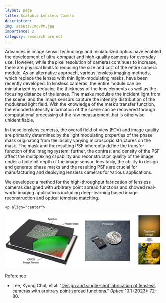 ```yaml
---
layout: page
title: Scalable Lensless Camera
description: 
img: assets/img/PM.jpg
importance: 2
category: research project
---
```


Advances in image sensor technology and miniaturized optics have enabled the development of ultra-compact and high-quality cameras for everyday use. However, while the pixel resolution of cameras continues to increase, there are physical limits to reducing the size and cost of the entire camera module. As an alternative approach, various lensless imaging methods, which replace the lenses with thin light-modulating masks, have been recently developed. In lensless cameras, the entire module can be miniaturized by reducing the thickness of the lens elements as well as the focusing distance of the lenses. The masks modulate the incident light from the scene, and the image sensors capture the intensity distribution of the modulated light field. With the knowledge of the mask’s transfer function, the encoded intensity information of the scene can be recovered through computational processing of the raw measurement that is otherwise unidentifiable.



In these lensless cameras, the overall field of view (FOV) and image quality are primarily determined by the light modulating properties of the phase mask originating from the locally varying microscopic structures on the mask. The mask and the resulting PSF inherently define the transfer function of the imaging system; further, the contrast and density of the PSF affect the multiplexing capability and reconstruction quality of the image under a finite bit depth of the image sensor. Inevitably, the ability to design and generate phase masks and the resulting PSFs are crucial for manufacturing and deploying lensless cameras for various applications.



We developed a method for the high-throughput fabrication of lensless cameras designed with arbitrary point spread functions and showed real-world imaging applications including deep-learning based image reconstruction and optical template matching.



```null
<p align="center">
```

<img src="/assets/img/lensless_camera.jpg" alt="lensless_camera" style="zoom:50%;" />

</p>

Reference

* Lee, Kyung Chul, et al. "[Design and single-shot fabrication of lensless cameras with arbitrary point spread functions.](https://opg.optica.org/optica/fulltext.cfm?uri=optica-10-1-72&id=525050)" *Optica* 10.1 (2023): 72-80.

